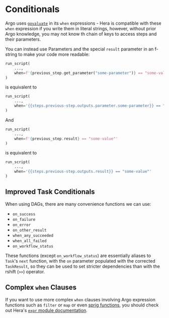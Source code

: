# Conditionals

Argo uses [`govaluate`](https://github.com/Knetic/govaluate) in its `when` expressions - Hera is compatible with these
`when` expression if you write them in literal strings, however, without prior Argo knowledge, you may not know th chain
of keys to access steps and their parameters.

You can instead use Parameters and the special `result` parameter in an f-string to make your code more readable:


```py
run_script(
    ...,
    when=f'{previous_step.get_parameter("some-parameter")} == "some-value"'
)
```

is equivalent to

```py
run_script(
    ...,
    when='{{steps.previous-step.outputs.parameter.some-parameter}} == "some-value"'
)
```

And

```py
run_script(
    ...,
    when=f'{previous_step.result} == "some-value"'
)
```

is equivalent to

```py
run_script(
    ...,
    when='{{steps.previous-step.outputs.result}} == "some-value"'
)
```

## Improved Task Conditionals

When using DAGs, there are many convenience functions we can use:

* `on_success`
* `on_failure`
* `on_error`
* `on_other_result`
* `when_any_succeeded`
* `when_all_failed`
* `on_workflow_status`

These functions (except `on_workflow_status`) are essentially aliases to `Task`'s `next` function, with the `on`
parameter populated with the corrected `TaskResult`, so they can be used to set stricter dependencies than with the
rshift (`>>`) operator.

## Complex `when` Clauses

If you want to use more complex `when` clauses involving Argo expression functions such as `filter` or `map` or even [sprig functions](http://masterminds.github.io/sprig/), you should check out Hera's [`expr` module documentation](../../expr.md).
